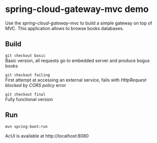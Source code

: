# spring-cloud-gateway-mvc demo

Use the _spring-cloud-gateway-mvc_ to build a simple
gateway on top of MVC. This application allows to browse
books databases.

## Build

`git checkout basic`  
Basic version, all requests go to embedded server and produce bogus books

`git checkout failing`  
First attempt at accessing an external service, fails
with _HttpRequest blocked by CORS policy_ error

`git checkout final`  
Fully functional version

## Run

`mvn spring-boot:run`

AcUI is available at http://localhost:8080
